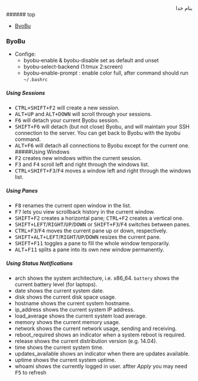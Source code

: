 <div dir=rtl>بنام خدا</div>
###### top

- [ByoBu](#byobu)



### ByoBu

- Confige:
  - byobu-enable & byobu-disable set as default and unset
  - byobu-select-backend (1:tmux 2:screen)
  - byobu-enable-prompt : enable color full, after command should run `~/.bashrc`
##### Using Sessions  
  - <kbd>CTRL</kbd><kbd>+</kbd><kbd>SHIFT</kbd><kbd>+</kbd><kbd>F2</kbd> will create a new session.
  - <kbd>ALT</kbd><kbd>+</kbd><kbd>UP</kbd> and <kbd>ALT</kbd><kbd>+</kbd><kbd>DOWN</kbd> will scroll through your sessions.
  - <kbd>F6</kbd> will detach your current Byobu session.
  - <kbd>SHIFT</kbd><kbd>+</kbd><kbd>F6</kbd> will detach (but not close) Byobu, and will maintain your SSH connection to the server. You can get back to Byobu with the byobu command.
  - <kbd>ALT</kbd><kbd>+</kbd><kbd>F6</kbd> will detach all connections to Byobu except for the current one.
#####Using Windows
  - <kbd>F2</kbd> creates new windows within the current session.
  - <kbd>F3</kbd> and <kbd>F4</kbd> scroll left and right through the windows list.
  - <kbd>CTRL</kbd><kbd>+</kbd><kbd>SHIFT</kbd><kbd>+</kbd><kbd>F3</kbd>/<kbd>F4</kbd> moves a window left and right through the windows list.
##### Using Panes
  - <kbd>F8</kbd> renames the current open window in the list.
  - <kbd>F7</kbd> lets you view scrollback history in the current window.
  - <kbd>SHIFT</kbd><kbd>+</kbd><kbd>F2</kbd> creates a horizontal pane; <kbd>CTRL</kbd><kbd>+</kbd><kbd>F2</kbd> creates a vertical one.
  - <kbd>SHIFT</kbd><kbd>+</kbd><kbd>LEFT</kbd>/<kbd>RIGHT</kbd>/<kbd>UP</kbd>/<kbd>DOWN</kbd> or <kbd>SHIFT</kbd><kbd>+</kbd><kbd>F3</kbd>/<kbd>F4</kbd> switches between panes.
  - <kbd>CTRL</kbd><kbd>+</kbd><kbd>F3</kbd>/<kbd>F4</kbd> moves the current pane up or down, respectively.
  - <kbd>SHIFT</kbd><kbd>+</kbd><kbd>ALT</kbd><kbd>+</kbd><kbd>LEFT</kbd>/<kbd>RIGHT</kbd>/<kbd>UP</kbd>/<kbd>DOWN</kbd> resizes the current pane.
  - <kbd>SHIFT</kbd><kbd>+</kbd><kbd>F11</kbd> toggles a pane to fill the whole window temporarily.
  - <kbd>ALT</kbd>+<kbd></kbd><kbd>F11</kbd> splits a pane into its own new window permanently.
##### Using Status Notifications
  - arch shows the system architecture, i.e. x86_64.
      `battery` shows the current battery level (for laptops).
  - date shows the current system date.
  - disk shows the current disk space usage.
  - hostname shows the current system hostname.
  - ip_address shows the current system IP address.
  - load_average shows the current system load average.
  - memory shows the current memory usage.
  - network shows the current network usage, sending and receiving.
  - reboot_required shows an indicator when a system reboot is required.
  - release shows the current distribution version (e.g. 14.04).
  - time shows the current system time.
  - updates_available shows an indicator when there are updates available.
  - uptime shows the current system uptime.
  - whoami shows the currently logged in user.
aftter *Apply* you may need <kbd>F5</kbd> to refresh




